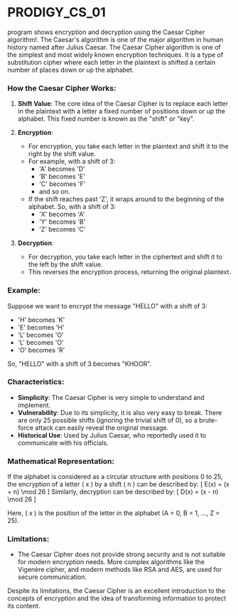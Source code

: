 # PRODIGY_CS_01
program shows encryption and decryption using the Caesar Cipher algorithm!. The Caesar's algorithm is one of the major algorithm in human history named after Julius Caesar.
The Caesar Cipher algorithm is one of the simplest and most widely known encryption techniques. It is a type of substitution cipher where each letter in the plaintext is shifted a certain number of places down or up the alphabet. 

### How the Caesar Cipher Works:

1. **Shift Value**: The core idea of the Caesar Cipher is to replace each letter in the plaintext with a letter a fixed number of positions down or up the alphabet. This fixed number is known as the "shift" or "key".

2. **Encryption**:
   - For encryption, you take each letter in the plaintext and shift it to the right by the shift value.
   - For example, with a shift of 3:
     - 'A' becomes 'D'
     - 'B' becomes 'E'
     - 'C' becomes 'F'
     - and so on.
   - If the shift reaches past 'Z', it wraps around to the beginning of the alphabet. So, with a shift of 3:
     - 'X' becomes 'A'
     - 'Y' becomes 'B'
     - 'Z' becomes 'C'

3. **Decryption**:
   - For decryption, you take each letter in the ciphertext and shift it to the left by the shift value.
   - This reverses the encryption process, returning the original plaintext.

### Example:
Suppose we want to encrypt the message "HELLO" with a shift of 3:
- 'H' becomes 'K'
- 'E' becomes 'H'
- 'L' becomes 'O'
- 'L' becomes 'O'
- 'O' becomes 'R'

So, "HELLO" with a shift of 3 becomes "KHOOR".

### Characteristics:
- **Simplicity**: The Caesar Cipher is very simple to understand and implement.
- **Vulnerability**: Due to its simplicity, it is also very easy to break. There are only 25 possible shifts (ignoring the trivial shift of 0), so a brute-force attack can easily reveal the original message.
- **Historical Use**: Used by Julius Caesar, who reportedly used it to communicate with his officials.

### Mathematical Representation:
If the alphabet is considered as a circular structure with positions 0 to 25, the encryption of a letter \( x \) by a shift \( n \) can be described by:
\[ E(x) = (x + n) \mod 26 \]
Similarly, decryption can be described by:
\[ D(x) = (x - n) \mod 26 \]

Here, \( x \) is the position of the letter in the alphabet (A = 0, B = 1, ..., Z = 25).

### Limitations:
- The Caesar Cipher does not provide strong security and is not suitable for modern encryption needs. More complex algorithms like the Vigenère cipher, and modern methods like RSA and AES, are used for secure communication.

Despite its limitations, the Caesar Cipher is an excellent introduction to the concepts of encryption and the idea of transforming information to protect its content.

